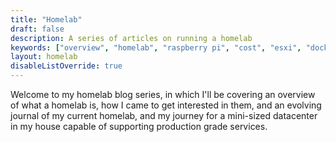 ```yaml
---
title: "Homelab"
draft: false
description: A series of articles on running a homelab
keywords: ["overview", "homelab", "raspberry pi", "cost", "esxi", "docker", "developer", "technology"]
layout: homelab
disableListOverride: true
---
```


Welcome to my homelab blog series, in which I'll be covering  an overview of what a homelab is, how I came to get interested in them, and an evolving journal of my current homelab, and my journey for a mini-sized datacenter in my house capable of supporting production grade services.